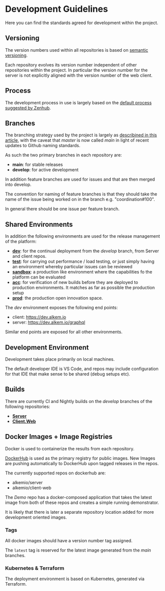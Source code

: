 
# Development Guidelines
Here you can find the standards agreed for development within the project. 

## Versioning
The version numbers used within all repositories is based on [semantic versioning](https://semver.org/). 

Each repository evolves its version number independent of other repositories within the project. In particular the version number for the server is not explicitly aligned with the version number of the web client.

## Process
The development process in use is largely based on the [default process suggested by Zenhub](https://help.zenhub.com/support/solutions/articles/43000010341). 

## Branches
The branching strategy used by the project is largely as [describined in this article](https://nvie.com/posts/a-successful-git-branching-model), with the caveat that _master_ is now called _main_ in light of recent updates to Github naming standards. 

As such the two primary branches in each repository are:
* **main**: for stable releases
* **develop**: for active development

In addition feature branches are used for issues and that are then merged into develop. 

The convention for naming of feature branches is that they should take the name of the issue being worked on in the branch e.g. "coordination#100". 

In general there should be one issue per feature branch.

## Shared Environments
In addition the following environments are used for the release management of the platform:
- **[dev](https://dev.alkem.io)**: for the continual deployment from the _develop_ branch, from Server and client repos.
- **[test](https://test.alkem.io)**: for carrying out performance / load testing, or just simply having an environment whereby particular issues can be reviewed
- **[sandbox](https://sandbox.alkem.io)**: a production like environment where the capabilities fo the platform can be evaluated
- **[acc](https://acc.alkem.io)**: for verification of new builds before they are deployed to production environments. It matches as far as possible the production setup
- **[prod](https://alkem.io)**: the production open innovation space. 

The _dev_ environment exposes the following end points:
* client: https://dev.alkem.io
* server: https://dev.alkem.io/graphql

Similar end points are exposed for all other environments.

## Development Environment 
Development takes place primarily on local machines.

The default developer IDE is VS Code, and repos may include configuration for that IDE that make sense to be shared (debug setups etc).

## Builds
There are currently CI and Nightly builds on the _develop_ branches of the following repositories:
- [**Server**](https://github.com/alkem-io/server)
- [**Client.Web**](https://github.com/alkem-io/client.web)


## Docker Images + Image Registries
Docker is used to containerize the results from each repository. 

[DockerHub](https://hub.docker.com/orgs/alkemio/repositories) is used as the primary registry for public images. New Images are pushing automatically to DockerHub upon tagged releases in the repos. 

The currently supported repos on dockerhub are:
- alkemio/server
- alkemio/client-web 

The _Demo_ repo has a docker-composed application that takes the latest image from both of these repos and creates a simple running demonstrator. 

It is likely that there is later a separate repository location added for more development oriented images. 

### Tags 
All docker images should have a version number tag assigned. 

The `latest` tag is reserved for the latest image generated from the _main_ branches. 

### Kubernetes & Terraform
The deployment environment is based on Kubernetes, generated via Terraform. 


